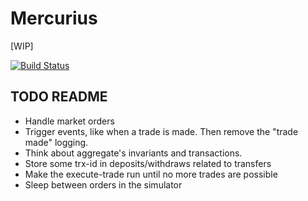 # Mercurius

[WIP]

[![Build Status](https://travis-ci.org/eeng/mercurius.svg?branch=master)](https://travis-ci.org/eeng/mercurius)

## TODO README

- Handle market orders
- Trigger events, like when a trade is made. Then remove the "trade made" logging.
- Think about aggregate's invariants and transactions.
- Store some trx-id in deposits/withdraws related to transfers
- Make the execute-trade run until no more trades are possible
- Sleep between orders in the simulator
